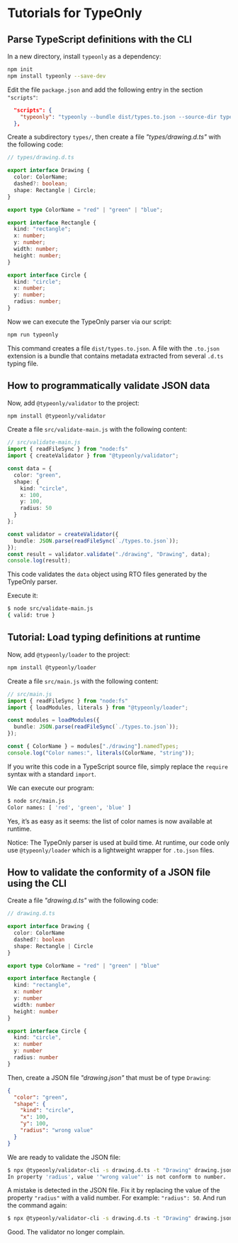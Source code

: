 # Tutorials for TypeOnly

## Parse TypeScript definitions with the CLI

In a new directory, install `typeonly` as a dependency:

```sh
npm init
npm install typeonly --save-dev
```

Edit the file `package.json` and add the following entry in the section `"scripts"`:

```json
  "scripts": {
    "typeonly": "typeonly --bundle dist/types.to.json --source-dir types"
  },
```

Create a subdirectory `types/`, then create a file _"types/drawing.d.ts"_ with the following code:

```ts
// types/drawing.d.ts

export interface Drawing {
  color: ColorName;
  dashed?: boolean;
  shape: Rectangle | Circle;
}

export type ColorName = "red" | "green" | "blue";

export interface Rectangle {
  kind: "rectangle";
  x: number;
  y: number;
  width: number;
  height: number;
}

export interface Circle {
  kind: "circle";
  x: number;
  y: number;
  radius: number;
}
```

Now we can execute the TypeOnly parser via our script:

```sh
npm run typeonly
```

This command creates a file `dist/types.to.json`. A file with the `.to.json` extension is a bundle that contains metadata extracted from several `.d.ts` typing file.

## How to programmatically validate JSON data

Now, add `@typeonly/validator` to the project:

```sh
npm install @typeonly/validator
```

Create a file `src/validate-main.js` with the following content:

```ts
// src/validate-main.js
import { readFileSync } from "node:fs"
import { createValidator } from "@typeonly/validator";

const data = {
  color: "green",
  shape: {
    kind: "circle",
    x: 100,
    y: 100,
    radius: 50
  }
};

const validator = createValidator({
  bundle: JSON.parse(readFileSync(`./types.to.json`));
});
const result = validator.validate("./drawing", "Drawing", data);
console.log(result);
```

This code validates the `data` object using RTO files generated by the TypeOnly parser.

Execute it:

```sh
$ node src/validate-main.js
{ valid: true }
```

## Tutorial: Load typing definitions at runtime

Now, add `@typeonly/loader` to the project:

```sh
npm install @typeonly/loader
```

Create a file `src/main.js` with the following content:

```ts
// src/main.js
import { readFileSync } from "node:fs"
import { loadModules, literals } from "@typeonly/loader";

const modules = loadModules({
  bundle: JSON.parse(readFileSync(`./types.to.json`));
});

const { ColorName } = modules["./drawing"].namedTypes;
console.log("Color names:", literals(ColorName, "string"));
```

If you write this code in a TypeScript source file, simply replace the `require` syntax with a standard `import`.

We can execute our program:

```sh
$ node src/main.js
Color names: [ 'red', 'green', 'blue' ]
```

Yes, it’s as easy as it seems: the list of color names is now available at runtime.

Notice: The TypeOnly parser is used at build time. At runtime, our code only use `@typeonly/loader` which is a lightweight wrapper for `.to.json` files.

## How to validate the conformity of a JSON file using the CLI

Create a file _"drawing.d.ts"_ with the following code:

```ts
// drawing.d.ts

export interface Drawing {
  color: ColorName
  dashed?: boolean
  shape: Rectangle | Circle
}

export type ColorName = "red" | "green" | "blue"

export interface Rectangle {
  kind: "rectangle",
  x: number
  y: number
  width: number
  height: number
}

export interface Circle {
  kind: "circle",
  x: number
  y: number
  radius: number
}
```

Then, create a JSON file _"drawing.json"_ that must be of type `Drawing`:

```json
{
  "color": "green",
  "shape": {
    "kind": "circle",
    "x": 100,
    "y": 100,
    "radius": "wrong value"
  }
}
```

We are ready to validate the JSON file:

```sh
$ npx @typeonly/validator-cli -s drawing.d.ts -t "Drawing" drawing.json
In property 'radius', value '"wrong value"' is not conform to number.
```

A mistake is detected in the JSON file. Fix it by replacing the value of the property `"radius"` with a valid number. For example: `"radius": 50`. And run the command again:

```sh
$ npx @typeonly/validator-cli -s drawing.d.ts -t "Drawing" drawing.json
```

Good. The validator no longer complain.
